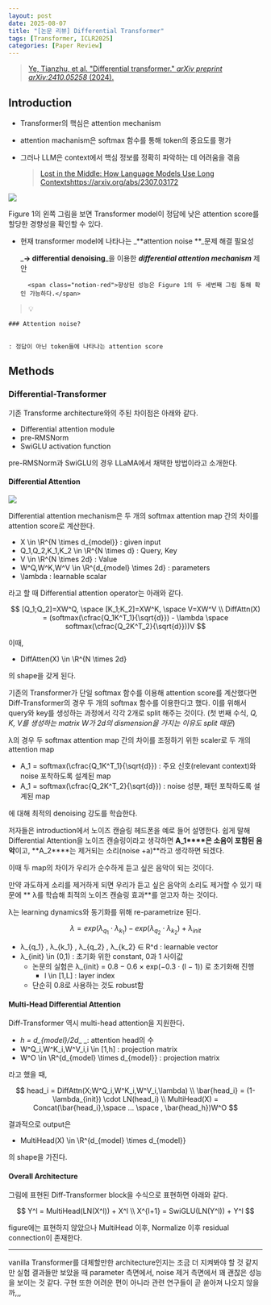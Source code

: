 ```yaml
---
layout: post
date: 2025-08-07
title: "[논문 리뷰] Differential Transformer"
tags: [Transformer, ICLR2025]
categories: [Paper Review]
---
```


> [Ye, Tianzhu, et al. "Differential transformer." ](https://arxiv.org/abs/2410.05258)[_arXiv preprint arXiv:2410.05258_](https://arxiv.org/abs/2410.05258)[ (2024).](https://arxiv.org/abs/2410.05258)



## Introduction

- Transformer의 핵심은 attention mechanism
- attention machanism은 softmax 함수를 통해 token의 중요도를 평가
- 그러나 LLM은 context에서 핵심 정보를 정확히 파악하는 데 어려움을 겪음

	> [Lost in the Middle: How Language Models Use Long Contextshttps://arxiv.org/abs/2307.03172](https://arxiv.org/abs/2307.03172)


![](https://prod-files-secure.s3.us-west-2.amazonaws.com/542b861c-36a8-4051-84e5-8804b6728dba/9083ea56-691a-4752-ae26-47f403431ac8/image.png?X-Amz-Algorithm=AWS4-HMAC-SHA256&X-Amz-Content-Sha256=UNSIGNED-PAYLOAD&X-Amz-Credential=ASIAZI2LB466ZQOSARDS%2F20250831%2Fus-west-2%2Fs3%2Faws4_request&X-Amz-Date=20250831T180110Z&X-Amz-Expires=3600&X-Amz-Security-Token=IQoJb3JpZ2luX2VjEJj%2F%2F%2F%2F%2F%2F%2F%2F%2F%2FwEaCXVzLXdlc3QtMiJGMEQCIAuuI8PF8Wt96AChFRuabCQeqeNdgcM2pjn%2FYJxZr7GaAiAQlUF1Y9cm6fbganhi%2F9pJvaDdD9rJDzoCwi7HtojlLCqIBAjx%2F%2F%2F%2F%2F%2F%2F%2F%2F%2F8BEAAaDDYzNzQyMzE4MzgwNSIMhcmP0%2BoVrjAl5hzKKtwDMmGoUe57iFBrhNN05GO66Zx5D9NnBfZe5Q3z5m4uWJ3GjWWCqfxSSPUqVFZeexbPfVWNUqm1WkdXEL0HnlUvTNpOCvj%2BOVGgAtk8OdZzq2p3Fatg6GWo8ywTDBgnSrDQxHUCYz9usMjYw1LvQDkfw8Rwg73SHMLM%2FuHEPqB%2FS2DMkwcIr2O8IvuQH47CqSDZtvx26toTHl5qI4SvEHZ0L2tC4Q1Z2NG%2FUpFhSUL2XDVb1VJODRlF%2Fslwyg%2B9P%2F2h%2F23vej8rYkFOpZIDziTAXJZuwmwKcH8XfhqvZbN4%2BwvBlzYu40Gk7kRqcqO7f7fwF%2B0ko%2FLkfzV09IvmUZdZpI6%2BbxFNZuhaCPNgQCaMjTlWGEklQ915fvw8JgC94qs8t%2BLNkGnUlKr%2FHHvgkjhOOu8FnGlWc6nA5NmiLKQtB8vk1ajA2EoZOkbieOWh4JLmdFmmOSBvzEGN8ed%2FgaXIffOw1DszX%2FjKZGVKS%2FIheDXNYoIxgCu7x6JiQ8P%2F0Map04cBErW212KY3V%2B32crGdsfNVhYhW2C1eyvHHBmPJBuSFZJtO3aZ%2FsU8L4GOehMCHoSFID3yuCVoliWpo20d%2Bbv5LEB3YxFBAF889tn28jFap6CJiVx%2Bu0%2B6NdUwmdfRxQY6pgHCBUqZANmJWnikG9%2BYX5mxz1pXd5fayHJ97KosJOxZpL%2BB%2FMstp8a1rmW9n4ax1KMEZLVff%2F4TCmrAiJzp2OU4zCVmkPhjEMeTsDH3R8O3%2FRHtKe5rat88qCUJ16LI5hiE2W6pOheG1Seq9J0y7SkaE3wo0YtgU%2BQn72PksD2uQJrfPvGLQZUi4z5b6XAw2fiRnRNOmmugT2PIOeZp8h8ScRsyOcZ5&X-Amz-Signature=7e79f3594e96b73114047d35f3704d50a9b485e9e313e7daee451ead7461738a&X-Amz-SignedHeaders=host&x-amz-checksum-mode=ENABLED&x-id=GetObject)


Figure 1의 왼쪽 그림을 보면 Transformer model이 정답에 낮은 attention score를 할당한 경향성을 확인할 수 있다.

- 현재 transformer model에 나타나는 _**attention noise **_문제 해결 필요성

	_**→ differential denoising**_을 이용한 _**differential attention mechanism**_ 제안


		<span class="notion-red">향상된 성능은 Figure 1의 두 세번째 그림 통해 확인 가능하다.</span>


> 💡 


	### Attention noise?


	: 정답이 아닌 token들에 나타나는 attention score



## Methods



### Differential-Transformer


기존 Transforme architecture와의 주된 차이점은 아래와 같다.

- Differential attention module
- pre-RMSNorm
- SwiGLU activation function

pre-RMSNorm과 SwiGLU의 경우 LLaMA에서 채택한 방법이라고 소개한다.



#### Differential Attention


![](https://prod-files-secure.s3.us-west-2.amazonaws.com/542b861c-36a8-4051-84e5-8804b6728dba/116d70b2-1963-4810-9167-f4c7d8a06e8f/image.png?X-Amz-Algorithm=AWS4-HMAC-SHA256&X-Amz-Content-Sha256=UNSIGNED-PAYLOAD&X-Amz-Credential=ASIAZI2LB466ZQOSARDS%2F20250831%2Fus-west-2%2Fs3%2Faws4_request&X-Amz-Date=20250831T180110Z&X-Amz-Expires=3600&X-Amz-Security-Token=IQoJb3JpZ2luX2VjEJj%2F%2F%2F%2F%2F%2F%2F%2F%2F%2FwEaCXVzLXdlc3QtMiJGMEQCIAuuI8PF8Wt96AChFRuabCQeqeNdgcM2pjn%2FYJxZr7GaAiAQlUF1Y9cm6fbganhi%2F9pJvaDdD9rJDzoCwi7HtojlLCqIBAjx%2F%2F%2F%2F%2F%2F%2F%2F%2F%2F8BEAAaDDYzNzQyMzE4MzgwNSIMhcmP0%2BoVrjAl5hzKKtwDMmGoUe57iFBrhNN05GO66Zx5D9NnBfZe5Q3z5m4uWJ3GjWWCqfxSSPUqVFZeexbPfVWNUqm1WkdXEL0HnlUvTNpOCvj%2BOVGgAtk8OdZzq2p3Fatg6GWo8ywTDBgnSrDQxHUCYz9usMjYw1LvQDkfw8Rwg73SHMLM%2FuHEPqB%2FS2DMkwcIr2O8IvuQH47CqSDZtvx26toTHl5qI4SvEHZ0L2tC4Q1Z2NG%2FUpFhSUL2XDVb1VJODRlF%2Fslwyg%2B9P%2F2h%2F23vej8rYkFOpZIDziTAXJZuwmwKcH8XfhqvZbN4%2BwvBlzYu40Gk7kRqcqO7f7fwF%2B0ko%2FLkfzV09IvmUZdZpI6%2BbxFNZuhaCPNgQCaMjTlWGEklQ915fvw8JgC94qs8t%2BLNkGnUlKr%2FHHvgkjhOOu8FnGlWc6nA5NmiLKQtB8vk1ajA2EoZOkbieOWh4JLmdFmmOSBvzEGN8ed%2FgaXIffOw1DszX%2FjKZGVKS%2FIheDXNYoIxgCu7x6JiQ8P%2F0Map04cBErW212KY3V%2B32crGdsfNVhYhW2C1eyvHHBmPJBuSFZJtO3aZ%2FsU8L4GOehMCHoSFID3yuCVoliWpo20d%2Bbv5LEB3YxFBAF889tn28jFap6CJiVx%2Bu0%2B6NdUwmdfRxQY6pgHCBUqZANmJWnikG9%2BYX5mxz1pXd5fayHJ97KosJOxZpL%2BB%2FMstp8a1rmW9n4ax1KMEZLVff%2F4TCmrAiJzp2OU4zCVmkPhjEMeTsDH3R8O3%2FRHtKe5rat88qCUJ16LI5hiE2W6pOheG1Seq9J0y7SkaE3wo0YtgU%2BQn72PksD2uQJrfPvGLQZUi4z5b6XAw2fiRnRNOmmugT2PIOeZp8h8ScRsyOcZ5&X-Amz-Signature=26342d72566a31ed56a82cfb565ce402c43a258f70be1099d901534aa1a27b46&X-Amz-SignedHeaders=host&x-amz-checksum-mode=ENABLED&x-id=GetObject)


Differential attention mechanism은 두 개의 softmax attention map 간의 차이를 attention score로 계산한다.

- X \in \R^{N \times d\_{model}} : given input
- Q\_1,Q\_2,K\_1,K\_2 \in \R^{N \times d} : Query, Key
- V \in \R^{N \times 2d} : Value
- W^Q,W^K,W^V \in \R^{d\_{model} \times 2d} : parameters
- \lambda : learnable scalar

라고 할 때 Differential attention operator는 아래와 같다.


$$
[Q_1;Q_2]=XW^Q, \space [K_1;K_2]=XW^K, \space V=XW^V \\
DiffAttn(X) = (softmax(\cfrac{Q_1K^T_1}{\sqrt{d}}) - \lambda \space softmax(\cfrac{Q_2K^T_2}{\sqrt{d}}))V
$$


이때,

- DiffAtten(X) \in \R^{N \times 2d}

의 shape을 갖게 된다.


기존의 Transformer가 단일 softmax 함수를 이용해 attention score를 계산했다면 Diff-Transformer의 경우 두 개의 softmax 함수를 이용한다고 했다. 이를 위해서 query와 key를 생성하는 과정에서 각각 2개로 split 해주는 것이다. <span class="notion-red">(첫 번째 수식, </span><span class="notion-red">_Q, K, V를 생성하는 matrix W가 2d의 dismension을 가지는 이유도 split 때문_</span><span class="notion-red">)</span>


 λ의 경우 두 softmax attention map 간의 차이를 조정하기 위한 scaler로 두 개의 attention map

- A\_1 = softmax(\cfrac{Q\_1K^T\_1}{\sqrt{d}}) : 주요 신호(relevant context)와 noise 포착하도록 설계된 map
- A\_1 = softmax(\cfrac{Q\_2K^T\_2}{\sqrt{d}}) : noise 성분, 패턴 포착하도록 설계된 map 

에 대해 최적의 denoising 강도를 학습한다.


저자들은 introduction에서 노이즈 캔슬링 헤드폰을 예로 들어 설명한다. 쉽게 말해 Differential Attention을 노이즈 캔슬링이라고 생각하면 **A\_1****은 소음이 포함된 음악**이고, **A\_2****는 제거되는 소리(noise +a)**라고 생각하면 되겠다. 


이때 두 map의 차이가 우리가 순수하게 듣고 싶은 음악이 되는 것이다. 


만약 과도하게 소리를 제거하게 되면 우리가 듣고 싶은 음악의 소리도 제거할 수 있기 때문에 ** λ를 학습해 최적의 노이즈 캔슬링 효과**를 얻고자 하는 것이다.


λ는 learning dynamics와 동기화를 위해 re-parametrize 된다.


$$
\lambda = exp(\lambda_{q_1} \cdot \lambda_{k_1}) - exp(\lambda_{q_2} \cdot \lambda_{k_2}) + \lambda_{init}
$$

- λ\_{q\_1} , λ\_{k\_1} , λ\_{q\_2} , λ\_{k\_2} ∈ R^d : learnable vector
- λ\_{init} \in (0,1) : 초기화 위한 constant, 0과 1 사이값
	- 논문의 실험은 λ\_{init} = 0.8 − 0.6 × exp(−0.3 · (l − 1)) 로 초기화해 진행
		- l \in [1,L] : layer index
	- 단순히 0.8로 사용하는 것도 robust함


#### **Multi-Head Differential Attention**


Diff-Transformer 역시 multi-head attention을 지원한다.

- _h = d\_{model}/2d__ _: attention head의 수
- W^Q\_i,W^K\_i,W^V\_i,i \in [1,h] : projection matrix
- W^O \in \R^{d\_{model} \times d\_{model}} : projection matrix

라고 했을 때,


$$
head_i = DiffAttn(X;W^Q_i,W^K_i,W^V_i,\lambda) \\
\bar{head_i} = (1-\lambda_{init}) \cdot LN(head_i) \\
MultiHead(X) = Concat(\bar{head_i},\space ... \space , \bar{head_h})W^O
$$


결과적으로 output은

- MultiHead(X) \in \R^{d\_{model} \times d\_{model}}

의 shape을 가진다.



#### Overall Architecture


그림에 표현된 Diff-Transformer block을 수식으로 표현하면 아래와 같다.


$$
Y^l = MultiHead(LN(X^l)) + X^l \\
X^{l+1} = SwiGLU(LN(Y^l)) + Y^l
$$


figure에는 표현하지 않았으나 MultiHead 이후, Normalize 이후 residual connection이 존재한다.


---


vanilla Transformer를 대체할만한 architecture인지는 조금 더 지켜봐야 할 것 같지만 실험 결과들만 보았을 때 parameter 측면에서, noise 제거 측면에서 꽤 괜찮은 성능을 보이는 것 같다. 구현 또한 어려운 편이 아니라 관련 연구들이 곧 쏟아져 나오지 않을까,,,

